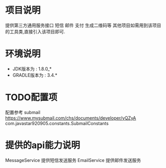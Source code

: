 # 项目说明
提供第三方通用服务接口 短信 邮件 支付 生成二维码等
其他项目如需用到该项目的工具类,直接引入该项目即可.


# 环境说明
* JDK版本为 : 1.8.0_*
* GRADLE版本为 : 3.4.*

# TODO配置项
配置参考 submail  https://www.mysubmail.com/chs/documents/developer/yQZyA
com.javastar920905.constants.SubmailConstants

# 提供的api能力说明
MessageService  提供短信发送服务
EmailService    提供邮件发送服务
